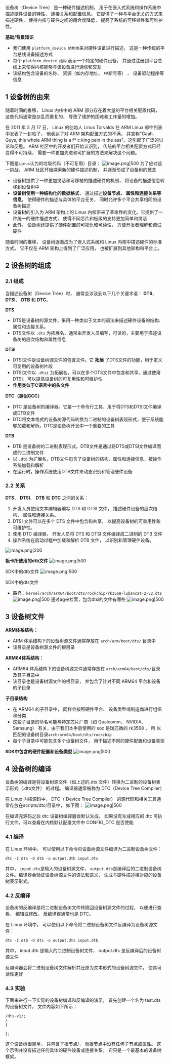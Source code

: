 
设备树（Device Tree） 是一种硬件描述机制， 用于在嵌入式系统和操作系统中描述硬件设备的特性、 连接关系和配置信息。 它提供了一种与平台无关的方式来描述硬件， 使得内核与硬件之间的耦合度降低， 提高了系统的可移植性和可维护性。

**基础/背景知识**
- 我们使用 `platform_device 结构体`来对硬件设备进行描述， 这是一种传统的平台总线设备描述方式
- 每个 `platform_device 结构` 表示一个特定的硬件设备， 并通过注册到平台总线上来使得内核能够与该设备进行通信和交互
- 该结构包含设备的名称、 资源（如内存地址、 中断号等） 、 设备驱动程序等信息

## 1 设备树的由来

随着时间的推移， Linux 内核中的 ARM 部分存在着大量的平台相关配置代码， 这些代码通常是杂乱而重复的， 导致了维护的困难和工作量的增加。

在 2011 年 3 月 17 日， Linux 的创始人 Linus Torvalds 在 ARM Linux 邮件列表中发表了一封帖子， 他表达了对 ARM 架构配置方式的不满， 并宣称"Gaah. Guys, this whole ARM thing is a f* c king pain in the ass"。这引起了广泛的讨论和反思。 ARM 社区中的开发者们开始认识到， 传统的平台相关配置方式已经变得不可持续， 需要一种更加先进和可扩展的方法来解决这个问题。

下图是`Linus`认为的垃圾代码（不可复用）目录：
![image.png|500](https://my-obsidian-image.oss-cn-guangzhou.aliyuncs.com/2025/04/a0f9dbcdc1b6a153d30dde315a407980.png)
为了应对这一挑战， ARM 社区开始探索新的硬件描述机制， 并逐渐形成了设备树的概念

- 设备树提供了一种更加灵活和可移植的描述硬件的机制， 将设备的描述信息转移到设备树中
- **设备树使用一种结构化的数据格式**， 通过描述**设备节点、 属性和连接关系等信息**， 使得硬件的描述与具体的平台无关， 同时允许多个平台共享相同的设备树描述
- 设备树的引入为 ARM 架构上的 Linux 内核带来了革命性的变化。它提供了一种统一的硬件描述方式， 使得不同芯片和板级的支持更加简单和灵活
- 此外， 设备树还提供了硬件配置的可视化和可读性， 方便开发者理解和调试硬件

随着时间的推移， 设备树逐渐成为了嵌入式系统和 Linux 内核中描述硬件的标准方式。 它不仅在 ARM 架构上得到了广泛应用， 也被扩展到其他架构和平台上。

## 2 设备树的组成

### 2.1 组成

当描述设备树（Device Tree）时， 通常会涉及到以下几个关键术语： **DTS**、 **DTSI**、 **DTB** 和 **DTC**。

**DTS**
- DTS是设备树的源文件，采用一种类似于文本的语法来描述硬件设备的结构、属性和连接关系。
- DTS文件以 `.dts` 为拓展名，通常由开发人员编写，可读的，主要用于描述设备树的层次结构和属性信息

**DTSI**
- DTSI文件是设备树源文件的包含文件。它 **拓展** 了DTS文件的功能，用于定义可复用的设备树片段
- DTSI文件以 `.dtsi` 为拓展名，可以在多个DTS文件中包含和共享。通过使用DTSI，可以提高设备树的可复用性和可维护性
- **作用类似于C语言中的头文件**

**DTC（类似GCC）**
- DTC 是设备树的编译器。它是一个命令行工具，用于将DTS和DTSI文件编译成DTB文件
- DTC将文本格式的设备树源代码转换为二进制的设备树表现形式，便于系统能够加载和解析。DTC是设备树开发中一个重要的工具

**DTB**
- DTB 是设备树的二进制表现形式。DTB文件是通过将DTS或DTSI文件编译而成的二进制文件
- 以 `.dtb` 为扩展名，DTB文件包含了设备树的结构、属性和连接信息，被操作系统加载和解析
- 在运行时，操作系统使用DTB文件来动态识别和管理硬件设备

### 2.2 关系

**DTS**、 **DTSI**、 **DTB** 和 **DTC** 之间的关系：
1. 开发人员使用文本编辑器编写 DTS 和 DTSI 文件， 描述硬件设备的层次结构、 属性和连接关系。
2. DTSI 文件可以在多个 DTS 文件中包含和共享， 以提高设备树的可重用性和可维护性。
3. 使用 DTC 编译器， 开发人员将 DTS 和 DTSI 文件编译成二进制的 DTB 文件
4. 操作系统在启动过程中加载和解析 DTB 文件， 以识别和管理硬件设备。

![image.png|200](https://my-obsidian-image.oss-cn-guangzhou.aliyuncs.com/2025/04/bc23e66bf50cf6363c16fc905649120d.png)

**板卡所使用的dtb文件**
![image.png|500](https://my-obsidian-image.oss-cn-guangzhou.aliyuncs.com/2025/04/f00aaafd3febf2549b3bbcbf47b65b66.png)

SDK中的dtb文件
![image.png|500](https://my-obsidian-image.oss-cn-guangzhou.aliyuncs.com/2025/05/4c30ea2b0a58accc4d85e4b1dbd4c378.png)

SDK中的dts文件
- 路径：`kernel/arch/arm64/boot/dts/rockchip/rk3568-lubancat-2-v2.dts`
  ![image.png|500](https://my-obsidian-image.oss-cn-guangzhou.aliyuncs.com/2025/05/4aa4848f04c213eab71c57160e295328.png)
通过ag来检索，包含dtsi的文件有哪些
![image.png|500](https://my-obsidian-image.oss-cn-guangzhou.aliyuncs.com/2025/05/deee7b591985a2f00b5cbe0d8bdce9ac.png)

## 3 设备树文件

**ARM体系结构：** 
- ARM 体系结构下的设备树源文件通常存放在 `arch/arm/boot/dts/` 目录中
- 该目录是设备树源文件的根目录

**ARM64体系结构：**
- ARM64 体系结构下的设备树源文件通常存放在 `arch/arm64/boot/dts/`目录 及其子目录中
- 该目录也是设备树源文件的根目录， 并包含了针对不同 ARM64 平台和设备的子目录

**子目录结构**
- 在 ARM64 的子目录中， 同样会按照硬件平台、 设备类型或制造商进行组织和分类
- 这些子目录的命名可能与特定芯片厂商（如 Qualcomm、 NVIDIA、 Samsung） 有关，由于我们本手册使用的 soc 是瑞芯微的 rk3568 ， 所 以匹配的设备树目录`arch/arm64/boot/dts/rockchip`
- 每个子目录中可能包含多个设备树文件， 用于描述不同的硬件配置和设备类型

**SDK中包含的硬件配置和设备类型**
![image.png|500](https://my-obsidian-image.oss-cn-guangzhou.aliyuncs.com/2025/04/e7c89a5c7243128c18ed2812505e1eb1.png)
## 4 设备树的编译

设备树的编译是将设备树源文件（如上述的.dts 文件）转换为二进制的设备树表示形式（.dtb文件） 的过程。 编译器通常被称为 DTC（Device Tree Compiler）

在 Linux 内核源码中， DTC（ Device Tree Compiler） 的源代码和相关工具通常存放在scripts/dtc/目录中， 如下图：
![image.png|500](https://my-obsidian-image.oss-cn-guangzhou.aliyuncs.com/2025/04/01886b82d717b015ba09de8d58bcdf84.png)

在编译完源码之后 dtc 设备树编译器会默认生成， 如果没有生成相应的 dtc 可执行文件，可以查看在内核默认配置文件中 CONFIG_DTC 是否使能
### 4.1 编译

在 Linux 环境中， 可以使用以下命令将设备树源文件编译为二进制设备树文件：
```shell
dtc -I dts -O dtb -o output.dtb input.dts
```

其中， `input.dts`是输入的设备树源文件， `output.dtb`是编译后的二进制设备树文件。编译器会验证设备树源文件的语法和语义， 生成与硬件描述相对应的设备树表示形式。
### 4.2 反编译

设备树的反编译是将二进制设备树文件转换回设备树源文件的过程， 以便进行查看、 编辑或修改。 反编译器通常也是 DTC。

在 Linux 环境中， 可以使用以下命令将二进制设备树文件反编译为设备树源文件：
```shell
dtc -I dtb -O dts -o output.dts input.dtb
```
其中， input.dtb 是输入的二进制设备树文件， output.dts 是反编译后的设备树源文件

反编译器会将二进制设备树文件解析并还原为文本形式的设备树源文件， 使其可读性更好

### 4.3 实验

下面来进行一下实际的设备树编译和反编译的演示， 首先创建一个名为 test.dts 的设备树文件， 文件内容如下所示：
```dts
/dts-v1/;
/
{

};
```

这个设备树很简单， 只包含了根节点/， 而根节点中没有任何子节点或属性。 这个示例并没有描述任何具体的硬件设备或连接关系， 它只是一个最基本的设备树框架。
